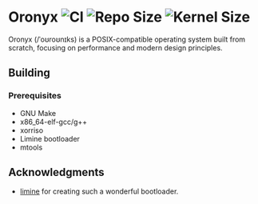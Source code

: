 Oronyx ![CI](https://github.com/oronyx/oronyx/actions/workflows/build.yml/badge.svg) ![Repo Size](https://img.shields.io/github/repo-size/oronyx/oronyx) ![Kernel Size](https://img.shields.io/badge/Kernel%20Size-20KB-blue)
====

Oronyx (/ˈoʊroʊnɪks) is a POSIX-compatible operating system built from scratch, focusing on performance and modern
design principles.

## Building

### Prerequisites

- GNU Make
- x86_64-elf-gcc/g++
- xorriso
- Limine bootloader
- mtools

## Acknowledgments

- [limine](https://github.com/limine-bootloader/limine) for creating such a wonderful bootloader.